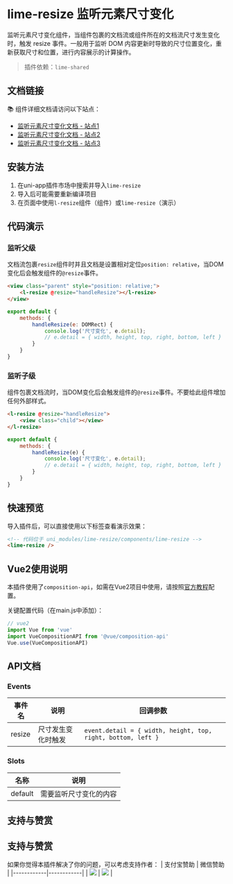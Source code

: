 # lime-resize 监听元素尺寸变化
监听元素尺寸变化组件，当组件包裹的文档流或组件所在的文档流尺寸发生变化时，触发 resize 事件。一般用于监听 DOM 内容更新时导致的尺寸位置变化，重新获取尺寸和位置，进行内容展示的计算操作。

> 插件依赖：`lime-shared`

## 文档链接
📚 组件详细文档请访问以下站点：
- [监听元素尺寸变化文档 - 站点1](https://limex.qcoon.cn/components/resize.html)
- [监听元素尺寸变化文档 - 站点2](https://limeui.netlify.app/components/resize.html)
- [监听元素尺寸变化文档 - 站点3](https://limeui.familyzone.top/components/resize.html)

## 安装方法
1. 在uni-app插件市场中搜索并导入`lime-resize`
2. 导入后可能需要重新编译项目
3. 在页面中使用`l-resize`组件（组件）或`lime-resize`（演示）

## 代码演示

### 监听父级
文档流包裹`resize`组件时并且文档是设置相对定位`position: relative`，当DOM变化后会触发组件的`@resize`事件。

```html
<view class="parent" style="position: relative;">
    <l-resize @resize="handleResize"></l-resize>
</view>
```

```js
export default {
    methods: {
        handleResize(e: DOMRect) {
            console.log('尺寸变化', e.detail);
            // e.detail = { width, height, top, right, bottom, left }
        }
    }
}
```

### 监听子级
组件包裹文档流时，当DOM变化后会触发组件的`@resize`事件。不要给此组件增加任何外部样式。

```html
<l-resize @resize="handleResize">
    <view class="child"></view>
</l-resize>
```

```js
export default {
    methods: {
        handleResize(e) {
            console.log('尺寸变化', e.detail);
            // e.detail = { width, height, top, right, bottom, left }
        }
    }
}
```



## 快速预览
导入插件后，可以直接使用以下标签查看演示效果：

```html
<!-- 代码位于 uni_modules/lime-resize/components/lime-resize -->
<lime-resize />
```

## Vue2使用说明
本插件使用了`composition-api`，如需在Vue2项目中使用，请按照[官方教程](https://uniapp.dcloud.net.cn/tutorial/vue-composition-api.html)配置。

关键配置代码（在main.js中添加）：
```js
// vue2
import Vue from 'vue'
import VueCompositionAPI from '@vue/composition-api'
Vue.use(VueCompositionAPI)
```

## API文档

### Events

| 事件名  | 说明             | 回调参数                                |
| ------- | ---------------- | --------------------------------------- |
| resize  | 尺寸发生变化时触发 | `event.detail = { width, height, top, right, bottom, left }` |

### Slots

| 名称    | 说明             |
| ------- | ---------------- |
| default | 需要监听尺寸变化的内容 |

## 支持与赞赏

## 支持与赞赏

如果你觉得本插件解决了你的问题，可以考虑支持作者：
| 支付宝赞助 | 微信赞助 |
|------------|------------|
| ![](https://testingcf.jsdelivr.net/gh/liangei/image@1.9/alipay.png) | ![](https://testingcf.jsdelivr.net/gh/liangei/image@1.9/wpay.png) |